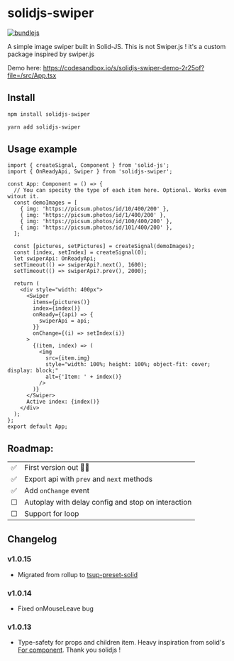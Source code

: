 # solidjs-swiper

[![bundlejs](https://deno.bundlejs.com/badge?q=solidjs-swiper@1.0.15&treeshake=[{+Swiper+}])](https://bundlejs.com/?q=solidjs-swiper%401.0.15&treeshake=%5B%7B+Swiper+%7D%5D)

A simple image swiper built in Solid-JS. This is not Swiper.js ! it's a custom package inspired by swiper.js

Demo here: https://codesandbox.io/s/solidjs-swiper-demo-2r25of?file=/src/App.tsx

## Install

```bash
npm install solidjs-swiper
```

```bash
yarn add solidjs-swiper
```

## Usage example

```tsx
import { createSignal, Component } from 'solid-js';
import { OnReadyApi, Swiper } from 'solidjs-swiper';

const App: Component = () => {
  // You can specity the type of each item here. Optional. Works evem witout it.
  const demoImages = [
    { img: 'https://picsum.photos/id/10/400/200' },
    { img: 'https://picsum.photos/id/1/400/200' },
    { img: 'https://picsum.photos/id/100/400/200' },
    { img: 'https://picsum.photos/id/101/400/200' },
  ];

  const [pictures, setPictures] = createSignal(demoImages);
  const [index, setIndex] = createSignal(0);
  let swiperApi: OnReadyApi;
  setTimeout(() => swiperApi?.next(), 1600);
  setTimeout(() => swiperApi?.prev(), 2000);

  return (
    <div style="width: 400px">
      <Swiper
        items={pictures()}
        index={index()}
        onReady={(api) => {
          swiperApi = api;
        }}
        onChange={(i) => setIndex(i)}
      >
        {(item, index) => (
          <img
            src={item.img}
            style="width: 100%; height: 100%; object-fit: cover; display: block;"
            alt={'Item: ' + index()}
          />
        )}
      </Swiper>
      Active index: {index()}
    </div>
  );
};
export default App;
```

## Roadmap:

|          |                                                    |
| :------- | :------------------------------------------------- |
| ✅       | First version out 🎉🥳                             |
| ✅       | Export api with `prev` and `next` methods          |
| ✅       | Add `onChange` event                               |
| &#x2610; | Autoplay with delay config and stop on interaction |
| &#x2610; | Support for loop                                   |

## Changelog

### v1.0.15

- Migrated from rollup to [tsup-preset-solid](https://github.com/solidjs-community/tsup-preset-solid)

### v1.0.14

- Fixed onMouseLeave bug

### v1.0.13

- Type-safety for props and children item.
  Heavy inspiration from solid's [For component](https://github.com/solidjs/solid/blob/main/packages/solid/src/render/flow.ts#L29). Thank you solidjs !
